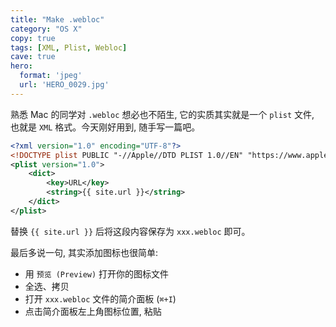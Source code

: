 ```yaml
---
title: "Make .webloc"
category: "OS X"
copy: true
tags: [XML, Plist, Webloc]
cave: true
hero:
  format: 'jpeg'
  url: 'HERO_0029.jpg'
---
```

熟悉 Mac 的同学对 `.webloc` 想必也不陌生, 它的实质其实就是一个 `plist` 文件, 也就是 `XML` 格式。今天刚好用到, 随手写一篇吧。

```xml
<?xml version="1.0" encoding="UTF-8"?>
<!DOCTYPE plist PUBLIC "-//Apple//DTD PLIST 1.0//EN" "https://www.apple.com/DTDs/PropertyList-1.0.dtd">
<plist version="1.0">
    <dict>
        <key>URL</key>
        <string>{{ site.url }}</string>
    </dict>
</plist>
```

替换 `{{ site.url }}` 后将这段内容保存为 `xxx.webloc` 即可。

最后多说一句, 其实添加图标也很简单:

* 用 `预览 (Preview)` 打开你的图标文件
* 全选、拷贝
* 打开 `xxx.webloc` 文件的简介面板 (`⌘+I`)
* 点击简介面板左上角图标位置, 粘贴
